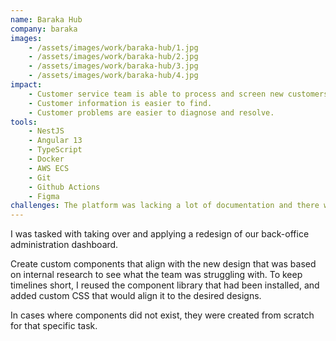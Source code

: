 ```yaml
---
name: Baraka Hub
company: baraka
images: 
    - /assets/images/work/baraka-hub/1.jpg
    - /assets/images/work/baraka-hub/2.jpg
    - /assets/images/work/baraka-hub/3.jpg
    - /assets/images/work/baraka-hub/4.jpg
impact:
    - Customer service team is able to process and screen new customers faster.
    - Customer information is easier to find.
    - Customer problems are easier to diagnose and resolve.
tools:
    - NestJS
    - Angular 13
    - TypeScript
    - Docker
    - AWS ECS
    - Git
    - Github Actions
    - Figma
challenges: The platform was lacking a lot of documentation and there were parts missing from the new designs. This came up during testing as well as after launch where I had to make quite a few last minute additions. This was a good challenge as I had to work closely with our customer service agents to tend to their needs and build out parts that were needed. 
---
```

I was tasked with taking over and applying a redesign of our back-office administration dashboard.

Create custom components that align with the new design that was based on internal research to see what the team was struggling with. To keep timelines short, I reused the component library that had been installed, and added custom CSS that would align it to the desired designs.

In cases where components did not exist, they were created from scratch for that specific task.